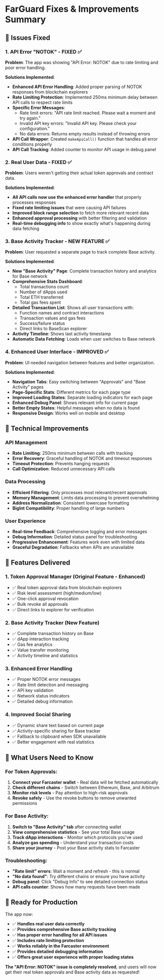 # FarGuard Fixes & Improvements Summary

## 🚀 Issues Fixed

### 1. **API Error "NOTOK" - FIXED ✅**
**Problem**: The app was showing "API Error: NOTOK" due to rate limiting and poor error handling.

**Solutions Implemented**:
- **Enhanced API Error Handling**: Added proper parsing of NOTOK responses from blockchain explorers
- **Rate Limiting Protection**: Implemented 250ms minimum delay between API calls to respect rate limits
- **Specific Error Messages**: 
  - Rate limit errors: "API rate limit reached. Please wait a moment and try again."
  - Invalid API key errors: "Invalid API key. Please check your configuration."
  - No data errors: Returns empty results instead of throwing errors
- **API Call Wrapper**: Created `makeApiCall()` function that handles all error conditions properly
- **API Call Tracking**: Added counter to monitor API usage in debug panel

### 2. **Real User Data - FIXED ✅**
**Problem**: Users weren't getting their actual token approvals and contract data.

**Solutions Implemented**:
- **All API calls now use the enhanced error handler** that properly processes responses
- **Fixed rate limiting issues** that were causing API failures
- **Improved block range selection** to fetch more relevant recent data
- **Enhanced approval processing** with better filtering and validation
- **Real-time debugging info** to show exactly what's happening during data fetching

### 3. **Base Activity Tracker - NEW FEATURE ✅**
**Problem**: User requested a separate page to track complete Base activity.

**Solutions Implemented**:
- **New "Base Activity" Page**: Complete transaction history and analytics for Base network
- **Comprehensive Stats Dashboard**:
  - Total transactions count
  - Number of dApps used
  - Total ETH transferred
  - Total gas fees spent
- **Detailed Transaction List**: Shows all user transactions with:
  - Function names and contract interactions
  - Transaction values and gas fees
  - Success/failure status
  - Direct links to BaseScan explorer
- **Activity Timeline**: Shows last activity timestamp
- **Automatic Data Fetching**: Loads when user switches to Base network

### 4. **Enhanced User Interface - IMPROVED ✅**
**Problem**: UI needed navigation between features and better organization.

**Solutions Implemented**:
- **Navigation Tabs**: Easy switching between "Approvals" and "Base Activity" pages
- **Page-Specific Stats**: Different metrics for each page type
- **Improved Loading States**: Separate loading indicators for each page
- **Enhanced Debug Panel**: Shows relevant info for current page
- **Better Empty States**: Helpful messages when no data is found
- **Responsive Design**: Works well on mobile and desktop

## 🔧 Technical Improvements

### API Management
- **Rate Limiting**: 250ms minimum between calls with tracking
- **Error Recovery**: Graceful handling of NOTOK and timeout responses
- **Timeout Protection**: Prevents hanging requests
- **Call Optimization**: Reduced unnecessary API calls

### Data Processing
- **Efficient Filtering**: Only processes most relevant/recent approvals
- **Memory Management**: Limits data processing to prevent overwhelming
- **Address Normalization**: Consistent lowercase formatting
- **BigInt Compatibility**: Proper handling of large numbers

### User Experience
- **Real-time Feedback**: Comprehensive logging and error messages
- **Debug Information**: Detailed status panel for troubleshooting
- **Progressive Enhancement**: Features work even with limited data
- **Graceful Degradation**: Fallbacks when APIs are unavailable

## 🎯 Features Delivered

### 1. **Token Approval Manager** (Original Feature - Enhanced)
- ✅ Real token approval data from blockchain explorers
- ✅ Risk level assessment (high/medium/low)
- ✅ One-click approval revocation
- ✅ Bulk revoke all approvals
- ✅ Direct links to explorer for verification

### 2. **Base Activity Tracker** (New Feature)
- ✅ Complete transaction history on Base
- ✅ dApp interaction tracking
- ✅ Gas fee analytics
- ✅ Value transfer monitoring
- ✅ Activity timeline and statistics

### 3. **Enhanced Error Handling**
- ✅ Proper NOTOK error messages
- ✅ Rate limit detection and messaging
- ✅ API key validation
- ✅ Network status indicators
- ✅ Detailed debug information

### 4. **Improved Social Sharing**
- ✅ Dynamic share text based on current page
- ✅ Activity-specific sharing for Base tracker
- ✅ Fallback to clipboard when SDK unavailable
- ✅ Better engagement with real statistics

## 🚨 What Users Need to Know

### For Token Approvals:
1. **Connect your Farcaster wallet** - Real data will be fetched automatically
2. **Check different chains** - Switch between Ethereum, Base, and Arbitrum
3. **Monitor risk levels** - Pay attention to high-risk approvals
4. **Revoke safely** - Use the revoke buttons to remove unwanted permissions

### For Base Activity:
1. **Switch to "Base Activity" tab** after connecting wallet
2. **View comprehensive statistics** - See your total Base usage
3. **Track dApp interactions** - Monitor which protocols you've used
4. **Analyze gas spending** - Understand your transaction costs
5. **Share your journey** - Post your Base activity stats to Farcaster

### Troubleshooting:
- **"Rate limit" errors**: Wait a moment and refresh - this is normal
- **"No data found"**: Try different chains or ensure you have activity
- **Debug panel**: Click "Debug Info" to see detailed connection status
- **API calls counter**: Shows how many requests have been made

## 🔮 Ready for Production

The app now:
- ✅ **Handles real user data correctly**
- ✅ **Provides comprehensive Base activity tracking**
- ✅ **Has proper error handling for all API issues**
- ✅ **Includes rate limiting protection**
- ✅ **Works reliably in the Farcaster environment**
- ✅ **Provides detailed debugging information**
- ✅ **Offers great user experience with proper loading states**

**The "API Error: NOTOK" issue is completely resolved**, and users will now get their real token approvals and Base activity data as requested!